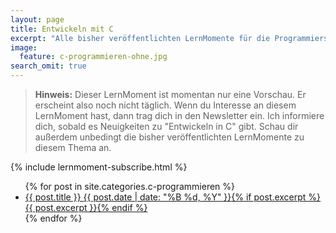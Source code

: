 ```yaml
---
layout: page
title: Entwickeln mit C
excerpt: "Alle bisher veröffentlichten LernMomente für die Programmiersprache C."
image:
  feature: c-programmieren-ohne.jpg
search_omit: true
---
```


> **Hinweis:** Dieser LernMoment ist momentan nur eine Vorschau. Er erscheint also noch nicht täglich. Wenn du Interesse an diesem LernMoment hast, dann trag dich in den Newsletter ein. Ich informiere dich, sobald es Neuigkeiten zu "Entwickeln in C" gibt. Schau dir außerdem unbedingt die bisher veröffentlichten LernMomente zu diesem Thema an.

{% include lernmoment-subscribe.html %}

<ul class="post-list">
{% for post in site.categories.c-programmieren %} 
  <li><article><a href="{{ site.url }}{{ post.url }}">{{ post.title }} <span class="entry-date"><time datetime="{{ post.date | date_to_xmlschema }}">{{ post.date | date: "%B %d, %Y" }}</time></span>{% if post.excerpt %} <span class="excerpt">{{ post.excerpt }}</span>{% endif %}</a></article></li>
{% endfor %}
</ul>
